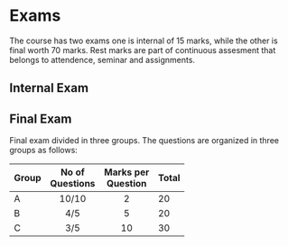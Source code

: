 # Exams

The course has two exams one is internal of 15 marks, while the other is final worth 70 marks. Rest marks are part of continuous assesment that belongs to attendence, seminar and assignments.

## Internal Exam

## Final Exam

Final exam divided in three groups. The questions are organized in three groups as follows:

| Group | No of <br> Questions | Marks per <br> Question | Total |
|-------|:--------------------:|:-----------------------:|-------|
| A     |         10/10        |            2            | 20    |
| B     |          4/5         |            5            | 20    |
| C     |          3/5         |            10           | 30    |